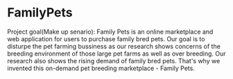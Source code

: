 # FamilyPets

Project goal(Make up senario):
  Family Pets is an online marketplace and web application for users to purchase family bred pets. Our goal is to disturpe the pet farming bussiness as our research shows concerns of the breeding environment of those large pet farms as well as over breeding. Our research also shows the rising demand of family bred pets. That's why we invented this on-demand pet breeding marketplace - Family Pets.


